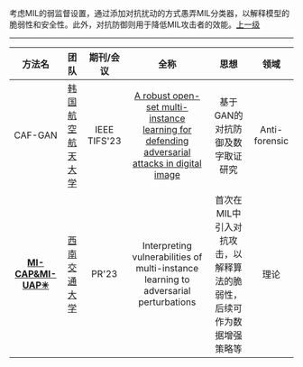 考虑MIL的弱监督设置，通过添加对抗扰动的方式愚弄MIL分类器，以解释模型的脆弱性和安全性。此外，对抗防御则用于降低MIL攻击者的效能。[上一级](README.md)

---

|方法名|团队|期刊/会议|全称|思想|领域|
:------------------------------------------------------:|:-----------------------------------------------------------------------------------------------------------------:|:---:|:---:|:------------------------:|:---:
|CAF-GAN|[韩国航空航天大学](https://scholar.google.com/citations?user=OX2Bzg0AAAAJ&hl=zh-CN&oi=sra)|IEEE TIFS'23|[A robust open-set multi-instance learning for defending adversarial attacks in digital image](https://inkiyinji.blog.csdn.net/article/details/135270778)|基于GAN的对抗防御及数字取证研究|Anti-forensic|
|[**MI-CAP&MI-UAP✳**](https://github.com/InkiInki/MI-UAP)|[西南交通大学](https://scholar.google.com/citations?user=JxgsypwAAAAJ&hl=zh-CN&oi=sra)|PR'23|Interpreting vulnerabilities of multi-instance learning to adversarial perturbations|首次在MIL中引入对抗攻击，以解释算法的脆弱性，后续可作为数据增强策略等|理论